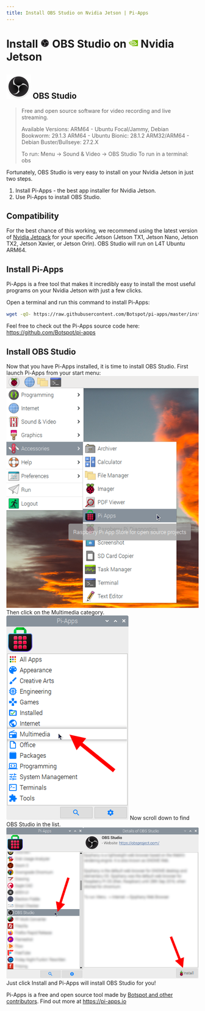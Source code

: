 ```yaml
---
title: Install OBS Studio on Nvidia Jetson | Pi-Apps
---
```

<div class="simple-install-content content">

# Install <img src="/img/app-icons/OBS Studio/icon-64.png" height=24> OBS Studio on <img src=/img/other-icons/nvidia-icon.svg height=24> Nvidia Jetson

## <img src="/img/app-icons/OBS Studio/icon-64.png"> OBS Studio
> Free and open source software for video recording and live streaming.
> 
> Available Versions:
> ARM64 - Ubuntu Focal/Jammy, Debian Bookworm: 29.1.3
> ARM64 - Ubuntu Bionic: 28.1.2
> ARM32/ARM64 - Debian Buster/Bullseye: 27.2.X
> 
> To run: Menu -> Sound & Video -> OBS Studio
> To run in a terminal: obs

Fortunately, OBS Studio is very easy to install on your Nvidia Jetson in just two steps.
1. Install Pi-Apps - the best app installer for Nvidia Jetson.
2. Use Pi-Apps to install OBS Studio.
</div>
<div class="simple-install-content content">

## Compatibility
For the best chance of this working, we recommend using the latest version of [Nvidia Jetpack](https://developer.nvidia.com/embedded/jetpack-archive) for your specific Jetson (Jetson TX1, Jetson Nano, Jetson TX2, Jetson Xavier, or Jetson Orin).
OBS Studio will run on L4T Ubuntu ARM64.
</div>
<div class="simple-install-content content">

## Install Pi-Apps

Pi-Apps is a free tool that makes it incredibly easy to install the most useful programs on your Nvidia Jetson with just a few clicks.

Open a terminal and run this command to install Pi-Apps:
```bash
wget -qO- https://raw.githubusercontent.com/Botspot/pi-apps/master/install | bash
```
Feel free to check out the Pi-Apps source code here: https://github.com/Botspot/pi-apps
</div>
<div class="simple-install-content content">

## Install OBS Studio

Now that you have Pi-Apps installed, it is time to install OBS Studio.
First launch Pi-Apps from your start menu:
<img src="/img/start-menu.png">
Then click on the Multimedia category.
<img src="/img/category-selections/Multimedia.png">
Now scroll down to find OBS Studio in the list.
<img src="/img/app-icons/OBS Studio/app-selection.png">
Just click Install and Pi-Apps will install OBS Studio for you!
</div>
<div class="simple-install-content content">

Pi-Apps is a free and open source tool made by [Botspot and other contributors](/about/#contributors). Find out more at https://pi-apps.io
</div>
